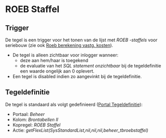 # ROEB Staffel

## Trigger

De tegel is een trigger voor het tonen van de lijst met *ROEB -staffels* voor seriebouw (zie ook [Roeb berekening vastg. kosten](/docs/instellen_inrichten/roeb_berekening_vastg._kosten.md)).

- De tegel is alleen zichtbaar voor inlogger wanneer:
  - deze aan hem/haar is toegekend
  - de evaluatie van het *SQL statement onzichtbaar* bij de tegeldefinitie een waarde ongelijk aan 0 oplevert.
- Een tegel is disabled indien zo aangevinkt bij de tegeldefinitie.

## Tegeldefinitie

De tegel is standaard als volgt gedefinieerd ([Portal Tegeldefinitie](/docs/instellen_inrichten/portaldefinitie/portal_tegel.md)):

- Portaal: *Beheer*
- Kolom: *Brontabellen II*
- Kopregel: *ROEB Staffel*
- Actie: *getFlexList(SysStandardList,nil,nil,nil,beheer_tbroebstaffel)*
